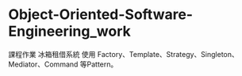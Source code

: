# Object-Oriented-Software-Engineering_work
課程作業 冰箱租借系統
使用 Factory、Template、Strategy、Singleton、Mediator、Command 等Pattern。
